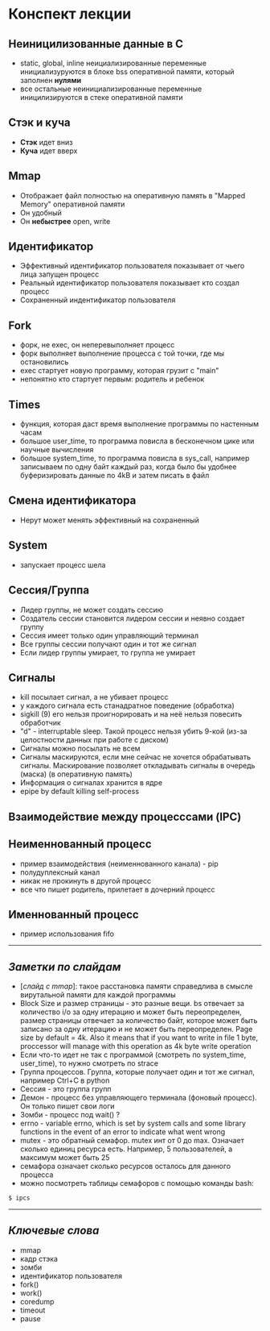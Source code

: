 Конспект лекции
====

Неиницилизованные данные в C
---

- static, global, inline неициализированные переменные инициализуруются в блоке bss оперативной памяти, который заполнен **нулями**
- все остальные неинициализированные переменные иницилизируются в стеке оперативной памяти

Стэк и куча
---

- **Стэк** идет вниз
- **Куча** идет вверх

Mmap
----

- Отображает файл полностью на оперативную память в "Mapped Memory" оперативной памяти
- Он удобный
- Он **небыстрее** open, write

Идентификатор
---

- Эффективный идентификатор пользователя показывает от чьего лица запущен процесс
- Реальный идентификатор пользователя показывает кто создал процесс
- Сохраненный индентификатор пользователя

Fork
---

- форк, не exec, он неперевыполняет процесс
- форк выполняет выполнение процесса с той точки, где мы остановились
- exec стартует новую программу, которая грузит с "main"
- непонятно кто стартует первым: родитель и ребенок

Times
---

- функция, которая даст время выполнение программы по настенным часам
- большое user_time, то программа повисла в бесконечном цике или научные вычисления
- большое system_time, то программа повисла в sys_call, например записываем по одну байт каждый раз, когда было бы удобнее буферизировать данные по 4kB и затем писать в файл

Смена идентификатора
---

- Нерут может менять эффективный на сохраненный

System
---

- запускает процесс шела

Сессия/Группа
---

- Лидер группы, не может создать сессию
- Создатель сессии становится лидером сессии и неявно создает группу
- Сессия имеет только один управляющий терминал
- Все группы сессии получают один и тот же сигнал
- Если лидер группы умирает, то группа не умирает

Сигналы
---

- kill посылает сигнал, а не убивает процесс
- у каждого сигнала есть станадратное поведение (обработка)
- sigkill (9) его нельзя проигнорировать и на неё нельзя повесить обработчик
- "d" - interruptable sleep. Такой процесс нельзя убить 9-кой (из-за целостности данных при работе с диском)
- Сигналы можно посылать не всем
- Сигналы маскируются, если мне сейчас не хочется обрабатывать сигналы. Маскирование позволяет откладывать сигналы в очередь (маска) (в оперативную память)
- Информация о сигналах хранится в ядре
- epipe by default killing self-process

**Взаимодействие между процесссами (IPC)**
---

Неименнованный процесс
---

- пример взаимодействия (неименнованного канала) - pip
- полудуплексный канал
- никак не прокинуть в другой процесс
- все что пишет родитель, прилетает в дочерний процесс

Именнованный процесс
---

- пример использования fifo

----

***Заметки по слайдам***
---

- [*слайд с mmap*]: такое расстановка памяти справедлива в смысле вирутальной памяти для каждой программы
- Block Size и размер страницы - это разные вещи. bs отвечает за количество i/o за одну итерацию и может быть переопределен, размер страницы отвечает за количество байт, которое может быть записано за одну итерацию и не может быть переопределен. Page size by default = 4k. Also it means that if you want to write in file 1 byte, proccessor will manage with this operation as 4k byte write operation
- Если что-то идет не так с программой (смотреть по system_time, user_time), то нужно смотреть по strace
- Группа процессов. Группа, которые получает один и тот же сигнал, например Ctrl+C в python
- Сессия - это группа групп
- Демон - процесс без управляющего терминала (фоновый процесс). Он только пишет свои логи
- Зомби - процесс под wait() ?
- errno - variable errno, which
       is set by system calls and some library functions in the event of an
       error to indicate what went wrong
- mutex - это обратный семафор. mutex инт от 0 до max. Означает сколько единиц ресурса есть. Например, 5 пользователей, а максимум может быть 25
- семафора означает сколько ресурсов осталось для данного процесса
- можно посмотреть таблицы семафоров с помощью команды bash:

```bash
$ ipcs
```

----

***Ключевые слова***
---

- mmap
- кадр стэка
- зомби
- идентификатор пользователя
- fork()
- work()
- coredump
- timeout
- pause